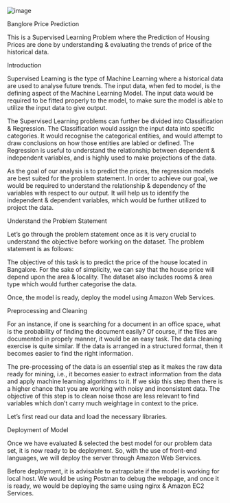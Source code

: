 ![image](https://user-images.githubusercontent.com/82457030/166624863-c19742c9-fb25-4c73-a714-aa26ca7cc612.png) 

 

 

Banglore Price Prediction  

This is a Supervised Learning Problem where the Prediction of Housing Prices are done by understanding & evaluating the trends of price of the historical data. 

  

Introduction 

Supervised Learning is the type of Machine Learning where a historical data are used to analyse future trends. The input data, when fed to model, is the defining aspect of the Machine Learning Model. The input data would be required to be fitted properly to the model, to make sure the model is able to utilize the input data to give output. 

  

The Supervised Learning problems can further be divided into Classification & Regression. The Classification would assign the input data into specific categories. It would recognise the categorical entities, and would attempt to draw conclusions on how those entities are labled or defined. The Regression is useful to understand the relationship between dependent & independent variables, and is highly used to make projections of the data. 

  

As the goal of our analysis is to predict the prices, the regression models are best suited for the problem statement. In order to achieve our goal, we would be required to understand the relationship & dependency of the variables with respect to our output. It will help us to identify the independent & dependent variables, which would be further utilized to project the data. 

  

Understand the Problem Statement 

  

 Let’s go through the problem statement once as it is very crucial to understand the objective before working on the dataset. The problem statement is as follows: 

  

The objective of this task is to predict the price of the house located in Bangalore. For the sake of simplicity, we can say that the house price will depend upon the area & locality. The dataset also includes rooms & area type which would further categorise the data. 

  

Once, the model is ready, deploy the model using Amazon Web Services. 

  

Preprocessing and Cleaning 

  

For an instance, if one is searching for a document in an office space, what is the probability of finding the document easily? Of course, if the files are documented in propely manner, it would be an easy task. The data cleaning exercise is quite similar. If the data is arranged in a structured format, then it becomes easier to find the right information. 

  

The pre-processing of the data is an essential step as it makes the raw data ready for mining, i.e., it becomes easier to extract information from the data and apply machine learning algorithms to it. If we skip this step then there is a higher chance that you are working with noisy and inconsistent data. The objective of this step is to clean noise those are less relevant to find variables which don’t carry much weightage in context to the price. 

  

Let’s first read our data and load the necessary libraries. 

  

Deployment of Model 

Once we have evaluated & selected the best model for our problem data set, it is now ready to be deployment. So, with the use of front-end languages, we will deploy the server through Amazon Web Services. 

  

Before deployment, it is advisable to extrapolate if the model is working for local host. We would be using Postman to debug the webpage, and once it is ready, we would be deploying the same using nginx & Amazon EC2 Services. 

 
